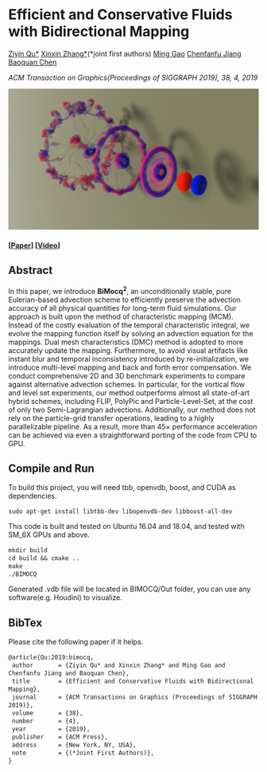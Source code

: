 # Efficient and Conservative Fluids with Bidirectional Mapping

[Ziyin Qu*](http://ziyinq.me/)
[Xinxin Zhang*](https://zhxx1987.github.io/)(\*joint first authors)
[Ming Gao](https://www.seas.upenn.edu/~minggao/)
[Chenfanfu Jiang](https://www.seas.upenn.edu/~cffjiang/)
[Baoquan Chen](https://cfcs.pku.edu.cn/baoquan/)

*ACM Transaction on Graphics(Proceedings of SIGGRAPH 2019), 38, 4, 2019*

![Alt text](Images/teaser.jpg)

#### [[Paper](https://www.seas.upenn.edu/~cffjiang/research/qu2019advection/qu2019advection.pdf)] [[Video](https://www.youtube.com/watch?v=dDB3xhy55P8)]

## Abstract
In this paper, we introduce **BiMocq<sup>2</sup>**, an unconditionally stable, pure Eulerian-based advection scheme to efficiently preserve the advection accuracy of all physical quantities for long-term fluid simulations. Our approach is built upon the method of characteristic mapping (MCM). Instead of the costly evaluation of the temporal characteristic integral, we evolve the mapping function itself by solving an advection equation for the mappings. Dual mesh characteristics (DMC) method is adopted to more accurately update the mapping.
Furthermore, to avoid visual artifacts like instant blur and temporal inconsistency introduced by re-initialization, we introduce multi-level mapping and back and forth error compensation.
We conduct comprehensive 2D and 3D benchmark experiments to compare against alternative advection schemes.
In particular, for the vortical flow and level set experiments, our method outperforms almost all state-of-art hybrid schemes, including FLIP, PolyPic and Particle-Level-Set, at the cost of only two Semi-Lagrangian advections. 
Additionally, our method does not rely on the particle-grid transfer operations, leading to a highly parallelizable pipeline. 
As a result, more than $45\times$ performance acceleration can be achieved via even a straightforward porting of the code from CPU to GPU.

## Compile and Run
To build this project, you will need tbb, openvdb, boost, and CUDA as dependencies.
```
sudo apt-get install libtbb-dev libopenvdb-dev libboost-all-dev
```
This code is built and tested on Ubuntu 16.04 and 18.04, and tested with SM_6X GPUs and above.
```
mkdir build
cd build && cmake ..
make
./BIMOCQ
```
Generated .vdb file will be located in BIMOCQ/Out folder, you can use any software(e.g. Houdini) to visualize.
## BibTex 

Please cite the following paper if it helps. 

```
@article{Qu:2019:bimocq,
 author       = {Ziyin Qu* and Xinxin Zhang* and Ming Gao and Chenfanfu Jiang and Baoquan Chen},
 title        = {Efficient and Conservative Fluids with Bidirectional Mapping},
 journal      = {ACM Transactions on Graphics (Proceedings of SIGGRAPH 2019)},
 volume       = {38},  
 number       = {4},  
 year         = {2019},   
 publisher    = {ACM Press},
 address      = {New York, NY, USA},
 note         = {(*Joint First Authors)},
}  
```